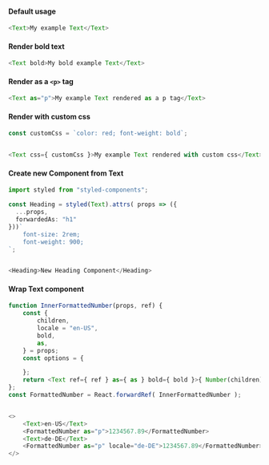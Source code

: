 #### Default usage
```typescript jsx
<Text>My example Text</Text>
```

#### Render bold text
```typescript jsx
<Text bold>My bold example Text</Text>
```

#### Render as a `<p>` tag
```typescript jsx
<Text as="p">My example Text rendered as a p tag</Text>
```

#### Render with custom css
```typescript jsx
const customCss = `color: red; font-weight: bold`;


<Text css={ customCss }>My example Text rendered with custom css</Text>
```

#### Create new Component from Text
```typescript jsx
import styled from "styled-components";

const Heading = styled(Text).attrs( props => ({
  ...props,
  forwardedAs: "h1"
}))`
    font-size: 2rem;
    font-weight: 900;
`;


<Heading>New Heading Component</Heading>
```

#### Wrap Text component
```typescript jsx
function InnerFormattedNumber(props, ref) {
    const {
        children,
        locale = "en-US",
        bold,
        as,
    } = props;
    const options = {

    };
    return <Text ref={ ref } as={ as } bold={ bold }>{ Number(children).toLocaleString( locale, options ) }</Text>
};
const FormattedNumber = React.forwardRef( InnerFormattedNumber );


<>
    <Text>en-US</Text>
    <FormattedNumber as="p">1234567.89</FormattedNumber>
    <Text>de-DE</Text>
    <FormattedNumber as="p" locale="de-DE">1234567.89</FormattedNumber>
</>
```
